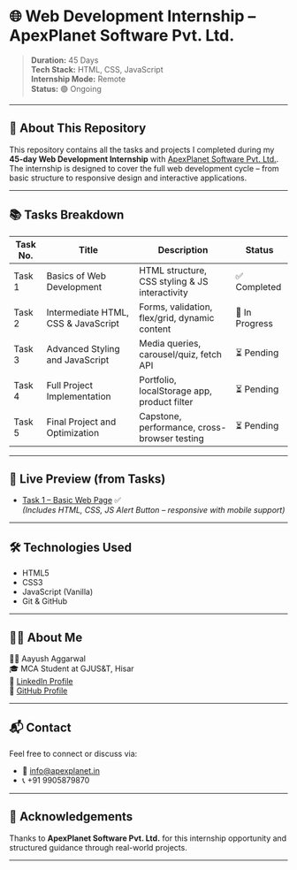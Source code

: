 # 🌐 Web Development Internship – ApexPlanet Software Pvt. Ltd.

> **Duration:** 45 Days  
> **Tech Stack:** HTML, CSS, JavaScript  
> **Internship Mode:** Remote  
> **Status:** 🟢 Ongoing

---

## 📌 About This Repository

This repository contains all the tasks and projects I completed during my **45-day Web Development Internship** with [ApexPlanet Software Pvt. Ltd.](https://apexplanet.in/). The internship is designed to cover the full web development cycle – from basic structure to responsive design and interactive applications.

---

## 📚 Tasks Breakdown

| Task No. | Title                              | Description                                 | Status |
|----------|------------------------------------|---------------------------------------------|--------|
| Task 1   | Basics of Web Development          | HTML structure, CSS styling & JS interactivity | ✅ Completed |
| Task 2   | Intermediate HTML, CSS & JavaScript| Forms, validation, flex/grid, dynamic content | 🔄 In Progress |
| Task 3   | Advanced Styling and JavaScript    | Media queries, carousel/quiz, fetch API      | ⏳ Pending |
| Task 4   | Full Project Implementation        | Portfolio, localStorage app, product filter  | ⏳ Pending |
| Task 5   | Final Project and Optimization     | Capstone, performance, cross-browser testing | ⏳ Pending |

---

## 🔗 Live Preview (from Tasks)

- [Task 1 – Basic Web Page](https://aayushaggarwal06.github.io/web-development-internship-apexplanet/Task-1/) ✅  
  *(Includes HTML, CSS, JS Alert Button – responsive with mobile support)*

---

## 🛠 Technologies Used

- HTML5
- CSS3
- JavaScript (Vanilla)
- Git & GitHub

---

## 🙋‍♂️ About Me

👨‍💻 Aayush Aggarwal  
🎓 MCA Student at GJUS&T, Hisar  
🔗 [LinkedIn Profile](https://www.linkedin.com/in/aayushaggarwal06/)  
📂 [GitHub Profile](https://github.com/AayushAggarwal06)

---

## 📬 Contact

Feel free to connect or discuss via:

- 📧 [info@apexplanet.in](mailto:info@apexplanet.in)
- 📞 +91 9905879870

---

## 🌟 Acknowledgements

Thanks to **ApexPlanet Software Pvt. Ltd.** for this internship opportunity and structured guidance through real-world projects.

---
